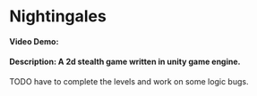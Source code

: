 # Nightingales
#### Video Demo:  [<URL HERE>](https://youtu.be/UFiy30dFKFc)
#### Description: A 2d stealth game written in unity game engine.
TODO have to complete the levels and work on some logic bugs.
